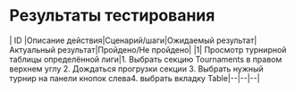 # Результаты тестирования

| ID |Описание действия|Сценарий/шаги|Ожидаемый результат|Актуальный результат|Пройдено/Не пройдено|
|1| Просмотр турнирной таблицы определённой лиги|1. Выбрать секцию Tournaments в правом верхнем углу 2. Дождаться прогрузки секции 3. Выбрать нужный турнир на панели кнопок слева4. выбрать вкладку Table|--|--|--|
